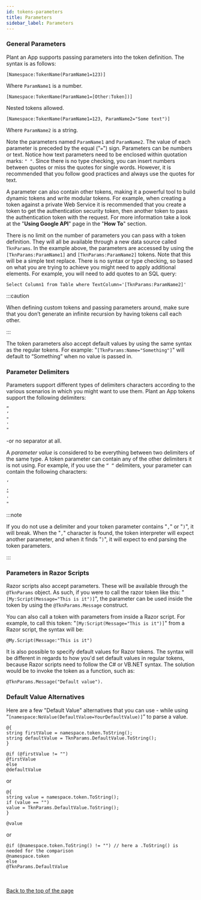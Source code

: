 ```yaml
---
id: tokens-parameters
title: Parameters
sidebar_label: Parameters
---
```


### General Parameters

Plant an App supports passing parameters into the token definition. The syntax is as follows:

    [Namespace:TokenName(ParamName1=123)]  

Where `ParamName1` is a number.

    [Namespace:TokenName(ParamName1=[Other:Token])]

Nested tokens allowed.

    [Namespace:TokenName(ParamName1=123, ParamName2="Some text")]

Where `ParamName2` is a string.

Note the parameters named `ParamName1` and `ParamName2`. The value of each parameter is preceded by the equal ("`=`") sign. Parameters can be numbers or text. Notice how text parameters need to be enclosed within quotation marks: `" "`. Since there is no type checking, you can insert numbers between quotes or miss the quotes for single words. However, it is recommended that you follow good practices and always use the quotes for text.

A parameter can also contain other tokens, making it a powerful tool to build dynamic tokens and write modular tokens. For example, when creating a token against a private Web Service it is recommended that you create a token to get the authentication security token, then another token to pass the authentication token with the request. For more information take a look at the "**Using Google API**" page in the "**How To**" section.

There is no limit on the number of parameters you can pass with a token definition. They will all be available through a new data source called `TknParams`. In the example above, the parameters are accessed by using the `[TknParams:ParamName1]` and `[TknParams:ParamName2]` tokens. Note that this will be a simple text replace. There is no syntax or type checking, so based on what you are trying to achieve you might need to apply additional elements. For example, you will need to add quotes to an SQL query:

    Select Column1 from Table where TextColumn='[TknParams:ParamName2]'


:::caution

When defining custom tokens and passing parameters around, make sure that you don’t generate an infinite recursion by having tokens call each other.

:::

The token parameters also accept default values by using the same syntax as the regular tokens. For example: "`[TknParams:Name="Something"]`" will default to “Something” when no value is passed in.

### Parameter Delimiters

Parameters support different types of delimiters characters according to the various  scenarios in which you might want to use them. Plant an App tokens support the following delimiters:

    ”
    ’
    "
    '
    "

 -or no separator at all.


A *parameter value* is considered to be everything between two delimiters of the same type. A token parameter can contain any of the other delimiters it is not using. For example, if you use the `“ “` delimiters, your parameter can contain the following characters:


    ‘
    ,
    "
    '
    "


:::note

If you do not use a delimiter and your token parameter contains "`,`" or "`)`", it will break. When the "`,`" character is found, the token interpreter will expect another parameter, and when it finds "`)`", it will expect to end parsing the token parameters.

:::

### Parameters in Razor Scripts

Razor scripts also accept parameters. These will be available through the `@TknParams` object. As such, if you were to call the razor token like this: "`[My:Script(Message="This is it")]`", the parameter can be used inside the token by using the `@TknParams.Message` construct.

You can also call a token with parameters from inside a Razor script. For example, to call this token: "`[My:Script(Message="This is it")]`" from a Razor script, the syntax will be:

    @My.Script(Message:"This is it")

It is also possible to specify default values for Razor tokens. The syntax will be different in regards to how you'd set default values in regular tokens, because Razor scripts need to follow the C# or VB.NET syntax. The solution would be to invoke the token as a function, such as:

    @TknParams.Message("Default value").

### Default Value Alternatives

Here are a few "Default Value" alternatives that you can use - while using  “`[namespace:NoValue(DefaultValue=YourDefaultValue)]`” to parse a value.

    @{
    string firstValue = namespace.token.ToString();
    string defaultValue = TknParams.DefaultValue.ToString();
    }

    @if (@firstValue != "")
    @firstValue
    else
    @defaultValue

or

    @{
    string value = namespace.token.ToString();
    if (value == "")
    value = TknParams.DefaultValue.ToString();
    }

    @value

or

    @if (@namespace.token.ToString() != "") // here a .ToString() is needed for the comparison
    @namespace.token
    else
    @TknParams.DefaultValue
	


<br /><br /><a href="#top">Back to the top of the page</a>